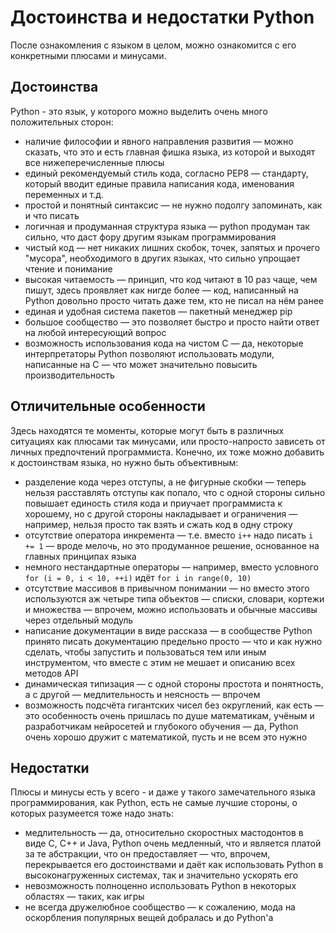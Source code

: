 # Достоинства и недостатки Python


После ознакомления с языком в целом, можно ознакомится с его конкретными плюсами и минусами.


## Достоинства

Python - это язык, у которого можно выделить очень много положительных сторон:

- наличие философии и явного направления развития — можно сказать, что это и есть главная фишка языка, из которой и выходят все нижеперечисленные плюсы
- единый рекомендуемый стиль кода, согласно PEP8 — стандарту, который вводит единые правила написания кода, именования переменных и т.д.
- простой и понятный синтаксис — не нужно подолгу запоминать, как и что писать
- логичная и продуманная структура языка — python продуман так сильно, что даст фору другим языкам программирования
- чистый код — нет никаких лишних скобок, точек, запятых и прочего "мусора", необходимого в других языках, что сильно упрощает чтение и понимание
- высокая читаемость — принцип, что код читают в 10 раз чаще, чем пишут, здесь проявляет как нигде более — код, написанный на Python довольно просто читать даже тем, кто не писал на нём ранее
- единая и удобная система пакетов — пакетный менеджер pip
- большое сообщество — это позволяет быстро и просто найти ответ на любой интересующий вопрос
- возможность использования кода на чистом C — да, некоторые интерпретаторы Python позволяют использовать модули, написанные на C — что может значительно повысить производительность


## Отличительные особенности

Здесь находятся те моменты, которые могут быть в различных ситуациях как плюсами так минусами, или просто-напросто зависеть от личных предпочтений программиста. Конечно, их тоже можно добавить к достоинствам языка, но нужно быть объективным:

- разделение кода через отступы, а не фигурные скобки — теперь нельзя расставлять отступы как попало, что с одной стороны сильно повышает единость стиля кода и приучает программиста к хорошему, но с другой стороны накладывает и ограничения — например, нельзя просто так взять и сжать код в одну строку
- отсутствие оператора инкремента — т.е. вместо `i++` надо писать `i += 1` — вроде мелочь, но это продуманное решение, основанное на главных принципах языка
- немного нестандартные операторы — например, вместо условного `for (i = 0, i < 10, ++i)` идёт `for i in range(0, 10)`
- отсутствие массивов в привычном понимании — но вместо этого используются аж четыре типа объектов — списки, словари, кортежи и множества — впрочем, можно использовать и обычные массивы через отдельный модуль
- написание документации в виде рассказа — в сообществе Python принято писать документацию предельно просто — что и как нужно сделать, чтобы запустить и пользоваться тем или иным инструментом, что вместе с этим не мешает и описанию всех методов API
- динамическая типизация — с одной стороны простота и понятность, а с другой — медлительность и неясность — впрочем
- возможность подсчёта гигантских чисел без округлений, как есть — это особенность очень пришлась по душе математикам, учёным и разработчикам нейросетей и глубокого обучения — да, Python очень хорошо дружит с математикой, пусть и не всем это нужно


## Недостатки

Плюсы и минусы есть у всего - и даже у такого замечательного языка программирования, как Python, есть не самые лучшие стороны, о которых разумеется тоже надо знать:

- медлительность — да, относительно скоростных мастодонтов в виде C, C++ и Java, Python очень медленный, что и является платой за те абстракции, что он предоставляет — что, впрочем, перекрывается его достоинствами и даёт как использовать Python в высоконагруженных системах, так и значительно ускорять его
- невозможность полноценно использовать Python в некоторых областях — таких, как игры
- не всегда дружелюбное сообщество — к сожалению, мода на оскорбления популярных вещей добралась и до Python'а
